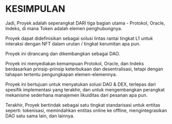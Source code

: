 # KESIMPULAN

Jadi, Proyek adalah seperangkat DARI tiga bagian utama - Protokol, Oracle, Indeks, di mana Token adalah elemen penghubungnya.

Proyek dapat didefinisikan sebagai solusi lintas rantai tingkat L1 untuk interaksi dengan NFT dalam urutan / tingkat kerumitan apa pun.

Proyek ini dirancang dan dikembangkan sebagai DAO.

Proyek ini menyediakan kemampuan Protokol, Oracle, dan Indeks berdasarkan prinsip-prinsip keterbukaan dan desentralisasi, tetapi dengan tahapan tertentu pengungkapan elemen-elemennya.

Proyek ini bertujuan untuk menyatukan solusi DAO & DEX, terlepas dari spesifik implementasi yang terakhir, dan untuk mengembangkan perangkat mekanisme sederhana manajemen likuiditas dari pesanan apa pun.

Terakhir, Proyek bertindak sebagai satu tingkat standarisasi untuk entitas seperti: tokenisasi, memindahkan entitas online ke offline, mengintegrasikan DAO satu sama lain, dan lainnya.
